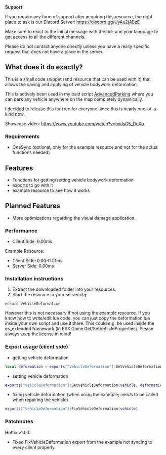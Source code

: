 
**Support**

If you require any form of support after acquiring this resource, the right place to ask is our 
Discord Server: https://discord.gg/UyAu2jABzE

Make sure to react to the initial message with the tick and your language to get access to all 
the different channels.

Please do not contact anyone directly unless you have a really specific request that does not 
have a place in the server.


## What does it do exactly?

This is a small code snippet (and resource that can be used with it) that allows the saving and 
applying of vehicle bodywork deformation.

This is actively been used in my paid script [AdvancedParking](https://forum.cfx.re/t/release-advancedparking-prevents-despawns/2099582) where you can park any vehicle 
anywhere on the map completely dynamically.

I decided to release this for free for everyone since this is nearly one-of-a-kind now.

Showcase video: https://www.youtube.com/watch?v=bxdsG5_DeXo


### Requirements

- OneSync (optional, only for the example resource and not for the actual functions needed)


## Features

- Functions for getting/setting vehicle bodywork deformation
- exports to go with it
- example resource to see how it works


## Planned Features

- More optimizations regarding the visual damage application.


### Performance

- Client Side: 0.00ms

Example Resource:
- Client Side: 0.00-0.01ms
- Server Side: 0.00ms


### Installation instructions

1. Extract the downloaded folder into your resources.
2. Start the resource in your server.cfg:
```
ensure VehicleDeformation
```
However this is not necessary if not using the example resource. If you know how to write/edit lua 
code, you can just copy the deformation.lua inside your own script and use it there. This could e.g. 
be used inside the es_extended framework (in ESX.Game.Get/SetVehicleProperties).
Please always keep the license in mind!


### Export usage (client side)

- getting vehicle deformation
```lua
local deformation = exports["VehicleDeformation"]:GetVehicleDeformation(vehicle)
```

- setting vehicle deformation
```lua
exports["VehicleDeformation"]:SetVehicleDeformation(vehicle, deformation)
```

- fixing vehicle deformation (when using the example; needs to be called when repairing the vehicle)
```lua
exports["VehicleDeformation"]:FixVehicleDeformation(vehicle)
```


### Patchnotes

Hotfix v1.0.1:
- Fixed FixVehicleDeformation export from the example not syncing to every client properly.
